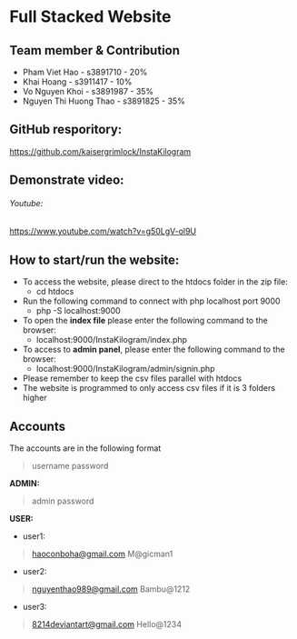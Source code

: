 # Full Stacked Website
## Team member & Contribution

- Pham Viet Hao - s3891710 - 20% 
- Khai Hoang - s3911417 - 10%
- Vo Nguyen Khoi - s3891987 - 35%
- Nguyen Thi Huong Thao - s3891825 - 35%

## GitHub resporitory:
https://github.com/kaisergrimlock/InstaKilogram

## Demonstrate video: 
###### Youtube:
https://www.youtube.com/watch?v=g50LgV-ol9U

## How to start/run the website:
- To access the website, please direct to the htdocs folder in the zip file:
  - cd htdocs
- Run the following command to connect with php localhost port 9000
  - php -S localhost:9000
- To open the **index file** please enter the following command to the browser:
  - localhost:9000/InstaKilogram/index.php
- To access to **admin panel**, please enter the following command to the browser:
  - localhost:9000/InstaKilogram/admin/signin.php
- Please remember to keep the csv files parallel with htdocs
- The website is programmed to only access csv files if it is 3 folders higher

## Accounts
The accounts are in the following format
> username
> password
	
**ADMIN:**
> admin
> password

**USER:**
- user1:
> haoconboha@gmail.com
> M@gicman1

- user2:
> nguyenthao989@gmail.com
> Bambu@1212

- user3:
> 8214deviantart@gmail.com
> Hello@1234


